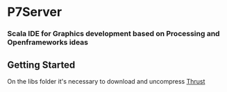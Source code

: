 # P7Server

###  Scala IDE for Graphics development based on Processing and Openframeworks ideas


## Getting Started

On the libs folder it's necessary to download and uncompress [Thrust](https://github.com/breach/thrust/releases)
